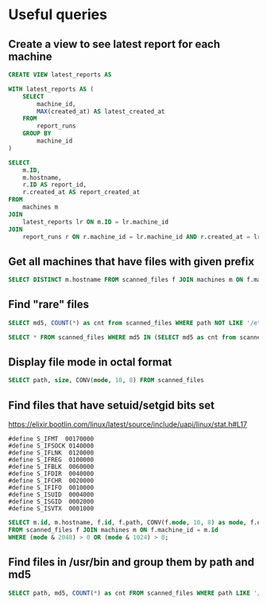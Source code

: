 # Useful queries


## Create a view to see latest report for each machine

```sql
CREATE VIEW latest_reports AS

WITH latest_reports AS (
    SELECT
        machine_id,
        MAX(created_at) AS latest_created_at
    FROM
        report_runs
    GROUP BY
        machine_id
)

SELECT
    m.ID,
    m.hostname,
    r.ID AS report_id,
    r.created_at AS report_created_at
FROM
    machines m
JOIN
    latest_reports lr ON m.ID = lr.machine_id
JOIN
    report_runs r ON r.machine_id = lr.machine_id AND r.created_at = lr.latest_created_at
```

## Get all machines that have files with given prefix

```sql
SELECT DISTINCT m.hostname FROM scanned_files f JOIN machines m ON f.machine_id = m.id WHERE f.path LIKE '/var/lib/mysql%'
```

## Find "rare" files

```sql
SELECT md5, COUNT(*) as cnt from scanned_files WHERE path NOT LIKE '/etc/%' AND path NOT LIKE '/var/lib/docker/%' AND path NOT LIKE '/var/lib/kubelet/pods/%' AND size > 1024*100 GROUP BY md5 HAVING cnt < 10 ORDER BY cnt ASC LIMIT 100

SELECT * FROM scanned_files WHERE md5 IN (SELECT md5 as cnt from scanned_files WHERE path NOT LIKE '/etc/%' AND path NOT LIKE '/var/lib/docker/%' AND path NOT LIKE '/var/lib/kubelet/pods/%' AND size > 1024*100 GROUP BY md5 HAVING cnt < 10) LIMIT 100
```

## Display file mode in octal format

```sql
SELECT path, size, CONV(mode, 10, 8) FROM scanned_files
```

## Find files that have setuid/setgid bits set

https://elixir.bootlin.com/linux/latest/source/include/uapi/linux/stat.h#L17

```
#define S_IFMT  00170000
#define S_IFSOCK 0140000
#define S_IFLNK	 0120000
#define S_IFREG  0100000
#define S_IFBLK  0060000
#define S_IFDIR  0040000
#define S_IFCHR  0020000
#define S_IFIFO  0010000
#define S_ISUID  0004000
#define S_ISGID  0002000
#define S_ISVTX  0001000
```

```sql
SELECT m.id, m.hostname, f.id, f.path, CONV(f.mode, 10, 8) as mode, f.owner, f.group
FROM scanned_files f JOIN machines m ON f.machine_id = m.id
WHERE (mode & 2048) > 0 OR (mode & 1024) > 0;
```

## Find files in /usr/bin and group them by path and md5

```sql
SELECT path, md5, COUNT(*) as cnt FROM scanned_files WHERE path LIKE '/usr/bin/%' GROUP BY path, md5 ORDER BY path, cnt ASC
```
